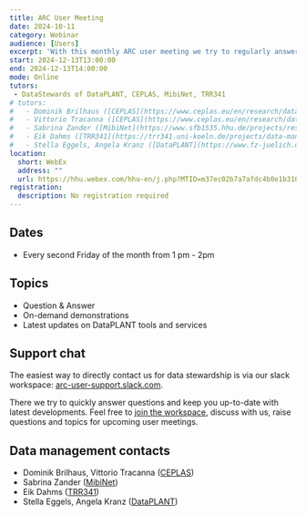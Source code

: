 ```yaml
---
title: ARC User Meeting
date: 2024-10-11
category: Webinar
audience: [Users]
excerpt: 'With this monthly ARC user meeting we try to regularly answer questions, demonstrate tools and services or discuss data management issues.'
start: 2024-12-13T13:00:00
end: 2024-12-13T14:00:00
mode: Online
tutors: 
 - DataStewards of DataPLANT, CEPLAS, MibiNet, TRR341
# tutors:
#   - Dominik Brilhaus ([CEPLAS](https://www.ceplas.eu/en/research/data-science-and-data-management))
#   - Vittorio Tracanna ([CEPLAS](https://www.ceplas.eu/en/research/data-science-and-data-management))
#   - Sabrina Zander ([MibiNet](https://www.sfb1535.hhu.de/projects/research-area-z/z03))
#   - Eik Dahms ([TRR341](https://trr341.uni-koeln.de/projects/data-management-z3))
#   - Stella Eggels, Angela Kranz ([DataPLANT](https://www.fz-juelich.de/en/ibg/ibg-4/research/research-projects/projects-usadel-group/dataplant-1))
location:
  short: WebEx
  address: ""
  url: https://hhu.webex.com/hhu-en/j.php?MTID=m37ec02b7a7afdc4b0e1b310bd693ac0c
registration: 
  description: No registration required
---
```


<!-- This page primarily addresses ARC users in Düsseldorf, Cologne, Jülich and close by (CEPLAS, MibiNet, TRR341). -->

## Dates

- Every second Friday of the month from 1 pm - 2pm

## Topics

- Question & Answer
- On-demand demonstrations
- Latest updates on DataPLANT tools and services

## Support chat

The easiest way to directly contact us for data stewardship is via our slack workspace: [arc-user-support.slack.com](https://join.slack.com/t/arc-user-support/shared_invite/zt-2cadwq8cx-azPsJhUF8m0ukXsrstNc0A).

There we try to quickly answer questions and keep you up-to-date with latest developments. Feel free to [join the workspace](https://join.slack.com/t/arc-user-support/shared_invite/zt-2cadwq8cx-azPsJhUF8m0ukXsrstNc0A), discuss with us, raise questions and topics for upcoming user meetings.


## Data management contacts

- Dominik Brilhaus, Vittorio Tracanna ([CEPLAS](https://www.ceplas.eu/en/research/data-science-and-data-management))
- Sabrina Zander ([MibiNet](https://www.sfb1535.hhu.de/projects/research-area-z/z03))
- Eik Dahms ([TRR341](https://trr341.uni-koeln.de/projects/data-management-z3))
- Stella Eggels, Angela Kranz ([DataPLANT](https://www.fz-juelich.de/en/ibg/ibg-4/research/research-projects/projects-usadel-group/dataplant-1))
